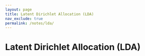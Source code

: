 ```yaml
---
layout: page
title: Latent Dirichlet Allocation (LDA)
nav_exclude: true
permalink: /notes/lda/
---
```


# Latent Dirichlet Allocation (LDA)
